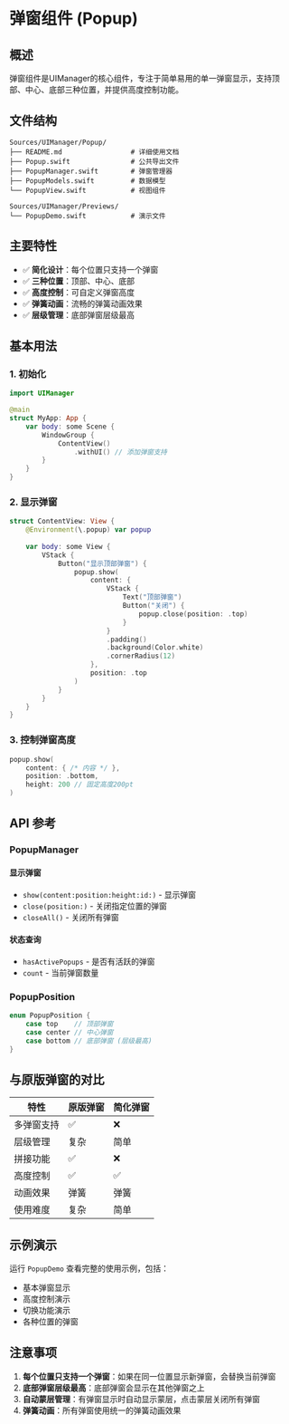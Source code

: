 # 弹窗组件 (Popup)

## 概述

弹窗组件是UIManager的核心组件，专注于简单易用的单一弹窗显示，支持顶部、中心、底部三种位置，并提供高度控制功能。

## 文件结构

```
Sources/UIManager/Popup/
├── README.md                 # 详细使用文档
├── Popup.swift               # 公共导出文件
├── PopupManager.swift        # 弹窗管理器
├── PopupModels.swift         # 数据模型
└── PopupView.swift           # 视图组件

Sources/UIManager/Previews/
└── PopupDemo.swift           # 演示文件
```

## 主要特性

- ✅ **简化设计**：每个位置只支持一个弹窗
- ✅ **三种位置**：顶部、中心、底部
- ✅ **高度控制**：可自定义弹窗高度
- ✅ **弹簧动画**：流畅的弹簧动画效果
- ✅ **层级管理**：底部弹窗层级最高

## 基本用法

### 1. 初始化

```swift
import UIManager

@main
struct MyApp: App {
    var body: some Scene {
        WindowGroup {
            ContentView()
                .withUI() // 添加弹窗支持
        }
    }
}
```

### 2. 显示弹窗

```swift
struct ContentView: View {
    @Environment(\.popup) var popup
    
    var body: some View {
        VStack {
            Button("显示顶部弹窗") {
                popup.show(
                    content: {
                        VStack {
                            Text("顶部弹窗")
                            Button("关闭") {
                                popup.close(position: .top)
                            }
                        }
                        .padding()
                        .background(Color.white)
                        .cornerRadius(12)
                    },
                    position: .top
                )
            }
        }
    }
}
```

### 3. 控制弹窗高度

```swift
popup.show(
    content: { /* 内容 */ },
    position: .bottom,
    height: 200 // 固定高度200pt
)
```


## API 参考

### PopupManager

#### 显示弹窗
- `show(content:position:height:id:)` - 显示弹窗
- `close(position:)` - 关闭指定位置的弹窗
- `closeAll()` - 关闭所有弹窗

#### 状态查询
- `hasActivePopups` - 是否有活跃的弹窗
- `count` - 当前弹窗数量

### PopupPosition

```swift
enum PopupPosition {
    case top    // 顶部弹窗
    case center // 中心弹窗
    case bottom // 底部弹窗 (层级最高)
}
```

## 与原版弹窗的对比

| 特性 | 原版弹窗 | 简化弹窗 |
|------|----------|----------|
| 多弹窗支持 | ✅ | ❌ |
| 层级管理 | 复杂 | 简单 |
| 拼接功能 | ✅ | ❌ |
| 高度控制 | ✅ | ✅ |
| 动画效果 | 弹簧 | 弹簧 |
| 使用难度 | 复杂 | 简单 |

## 示例演示

运行 `PopupDemo` 查看完整的使用示例，包括：

- 基本弹窗显示
- 高度控制演示
- 切换功能演示
- 各种位置的弹窗

## 注意事项

1. **每个位置只支持一个弹窗**：如果在同一位置显示新弹窗，会替换当前弹窗
2. **底部弹窗层级最高**：底部弹窗会显示在其他弹窗之上
3. **自动蒙层管理**：有弹窗显示时自动显示蒙层，点击蒙层关闭所有弹窗
4. **弹簧动画**：所有弹窗使用统一的弹簧动画效果
